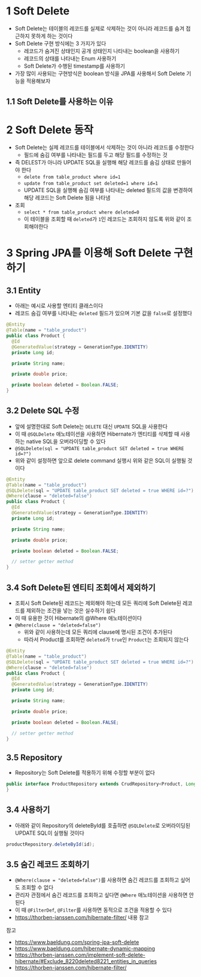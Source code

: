 # 1 Soft Delete

* Soft Delete는 테이블의 레코드를 실제로 삭제하는 것이 아니라 레코드를 숨겨 접근하지 못하게 하는 것이다
* Soft Delete 구현 방식에는 3 가지가 있다
  * 레코드가 숨겨진 상태인지 공개 상태인지 나타내는 boolean을 사용하기
  * 레코드의 상태를 나타내는 Enum 사용하기
  * Soft Delete가 수행된 timestamp를 사용하기
* 가장 많이 사용되는 구현방식은 boolean 방식을 JPA를 사용해서 Soft Delete 기능을 적용해보자



## 1.1 Soft Delete를 사용하는 이유



# 2 Soft Delete 동작

* Soft Delete는 실제 레코드를 테이블에서 삭제하는 것이 아니라 레코드를 수정한다
  * 필드에 숨김 여부를 나타내는 필드를 두고 해당 필드를 수정하는 것
* 즉 DELEST가 아니라 UPDATE SQL을 실행해 해당 레코드를 숨김 상태로 만들어야 한다
  * `delete from table_product where id=1`
  * `update from table_product set deleted=1 where id=1`
  * UPDATE SQL을 실행해 숨김 여부를 나타내는 deleted 필드의 값을 변경하여 해당 레코드는 Soft Delete 됨을 나타냄
* 조회
  * `select * from table_product where deleted=0`
  * 이 테이블을 조회할 때 `deleted`가 `1`인 레코드는 조회하지 않도록 위와 같이 조회해야한다



# 3 Spring JPA를 이용해 Soft Delete 구현하기



## 3.1 Entity

* 아래는 예시로 사용할 엔티티 클래스이다
* 레코드 숨김 여부를 나타내는 `deleted` 필드가 있으며 기본 값을 `false`로 설정했다

```java
@Entity
@Table(name = "table_product")
public class Product {
  @Id
  @GeneratedValue(strategy = GenerationType.IDENTITY)
  private Long id;

  private String name;

  private double price;

  private boolean deleted = Boolean.FALSE;
}
```



## 3.2 Delete SQL 수정

* 앞에 설명한대로 Soft Delete는 `DELETE` 대신 `UPDATE` SQL을 사용한다
* 이 때 `@SQLDelete` 애노테이션을 사용하면 Hibernate가 엔티티를 삭제할 때 사용하는 native SQL을 오버라이딩할 수 있다
* `@SQLDelete(sql = "UPDATE table_product SET deleted = true WHERE id=?")`
* 위와 같이 설정하면 앞으로 delete command 실행시 위와 같은 SQL이 실행될 것이다

```java
@Entity
@Table(name = "table_product")
@SQLDelete(sql = "UPDATE table_product SET deleted = true WHERE id=?")
@Where(clause = "deleted=false")
public class Product {
  @Id
  @GeneratedValue(strategy = GenerationType.IDENTITY)
  private Long id;

  private String name;

  private double price;

  private boolean deleted = Boolean.FALSE;

  // setter getter method
}
```



## 3.4 Soft Delete된 엔티티 조회에서 제외하기

* 조회시 Soft Delete된 레코드는 제외해야 하는데 모든 쿼리에 Soft Delete된 레코드를 제외하는 조건을 넣는 것은 실수하기 쉽다
* 이 때 유용한 것이 Hibernate의 @Where 애노테이션이다
* `@Where(clause = "deleted=false")`
  * 위와 같이 사용하는데 모든 쿼리에 clause에 명시된 조건이 추가된다
  * 따라서 Product를 조회하면  `deleted`가 `true`인 `Product`는 조회되지 않는다

```java
@Entity
@Table(name = "table_product")
@SQLDelete(sql = "UPDATE table_product SET deleted = true WHERE id=?")
@Where(clause = "deleted=false")
public class Product {
  @Id
  @GeneratedValue(strategy = GenerationType.IDENTITY)
  private Long id;

  private String name;

  private double price;

  private boolean deleted = Boolean.FALSE;

  // setter getter method
}
```



## 3.5 Repository

* Repository는 Soft Delete를 적용하기 위해 수정할 부분이 없다

```java
public interface ProductRepository extends CrudRepository<Product, Long>{
}
```



## 3.4 사용하기

* 아래와 같이 Repository의 deleteById를 호출하면 `@SQLDelete`로 오버라이딩된 UPDATE SQL이 실행될 것이다

```java
productRepository.deleteById(id);
```



## 3.5 숨긴 레코드 조회하기

* `@Where(clause = "deleted=false")`를 사용하면 숨긴 레코드를 조회하고 싶어도 조회할 수 없다
* 관리자 관점에서 숨긴 레코드를 조회하고 싶다면 `@Where` 애노테이션을 사용하면 안된다
* 이 때 `@FilterDef`,  `@Filter`를 사용하면 동적으로 조건을 적용할 수 있다
* https://thorben-janssen.com/hibernate-filter/ 내용 참고



참고

* https://www.baeldung.com/spring-jpa-soft-delete
* https://www.baeldung.com/hibernate-dynamic-mapping
* https://thorben-janssen.com/implement-soft-delete-hibernate/#Exclude_8220deleted8221_entities_in_queries
* https://thorben-janssen.com/hibernate-filter/